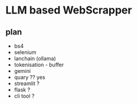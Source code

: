 # LLM based WebScrapper

## plan
- bs4
- selenium
- lanchain (ollama)
- tokenisation - buffer
- gemini
- quary ?? yes
- streamlit ?
- flask ?
- cli tool ?